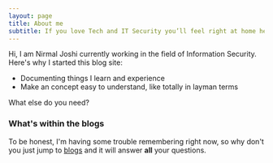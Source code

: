 ```yaml
---
layout: page
title: About me
subtitle: If you love Tech and IT Security you’ll feel right at home here!
---
```


Hi, I am Nirmal Joshi currently working in the field of Information Security. Here's why I started this blog site:

- Documenting things I learn and experience
- Make an concept easy to understand, like totally in layman terms

What else do you need?

### What's within the blogs

To be honest, I'm having some trouble remembering right now, so why don't you just jump to [blogs](URL 'https://nirmaljoshi.me/') and it will answer **all** your questions.
